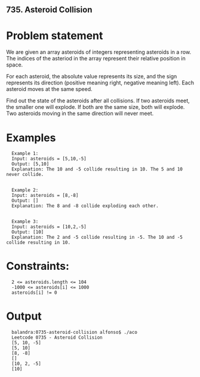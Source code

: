 ## 735. Asteroid Collision

# Problem statement

We are given an array asteroids of integers representing asteroids in a row. The indices of the asteriod in the array represent their relative position in space.

For each asteroid, the absolute value represents its size, and the sign represents its direction (positive meaning right, negative meaning left). Each asteroid moves at the same speed.

Find out the state of the asteroids after all collisions. If two asteroids meet, the smaller one will explode. If both are the same size, both will explode. Two asteroids moving in the same direction will never meet.

# Examples 

      Example 1:
      Input: asteroids = [5,10,-5]
      Output: [5,10]
      Explanation: The 10 and -5 collide resulting in 10. The 5 and 10 never collide.


      Example 2:
      Input: asteroids = [8,-8]
      Output: []
      Explanation: The 8 and -8 collide exploding each other.


      Example 3:
      Input: asteroids = [10,2,-5]
      Output: [10]
      Explanation: The 2 and -5 collide resulting in -5. The 10 and -5 collide resulting in 10.
 

# Constraints:

      2 <= asteroids.length <= 104
      -1000 <= asteroids[i] <= 1000
      asteroids[i] != 0

# Output
      balandra:0735-asteroid-collision alfonso$ ./aco 
      Leetcode 0735 - Asteroid Collision
      [5, 10, -5]
      [5, 10]
      [8, -8]
      []
      [10, 2, -5]
      [10]
